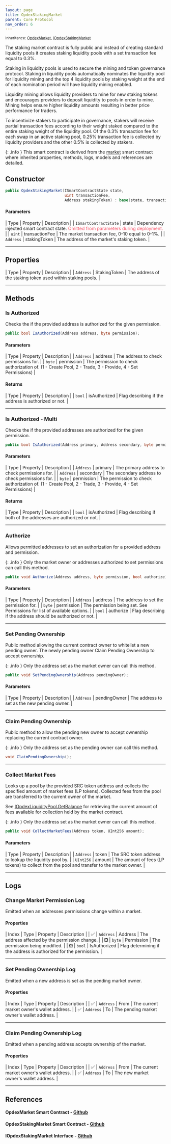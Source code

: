 ```yaml
---
layout: page
title: OpdexStakingMarket
parent: Core Protocol
nav_order: 6
---
```


<small>Inheritance: [OpdexMarket](#references), [IOpdexStakingMarket](#references)</small>

The staking market contract is fully public and instead of creating standard liquidity pools it creates staking liquidity pools with a set transaction fee equal to 0.3%.

Staking in liquidity pools is used to secure the mining and token governance protocol. Staking in liquidity pools automatically nominates the liquidity pool for liquidity mining and the top 4 liquidity pools by staking weight at the end of each nomination period will have liquidity mining enabled.

Liquidity mining allows liquidity providers to mine for new staking tokens and encourages providers to deposit liquidity to pools in order to mine. Mining helps ensure higher liquidity amounts resulting in better price performance for traders.

To incentivize stakers to participate in governance, stakers will receive partial transaction fees according to their weight staked compared to the entire staking weight of the liquidity pool. Of the 0.3% transaction fee for each swap in an active staking pool, 0.25% transaction fee is collected by liquidity providers and the other 0.5% is collected by stakers.

{: .info }
This smart contract is derived from the [market](opdex-market) smart contract where inherited properties, methods, logs, models and references are detailed.

## Constructor

```csharp
public OpdexStakingMarket(ISmartContractState state,
                          uint transactionFee,
                          Address stakingToken) : base(state, transactionFee)
```

#### Parameters

| Type | Property | Description |
| `ISmartContractState` | state | Dependency injected smart contract state. <span style="color: #f7556b;"> Omitted from parameters during deployment.</span> |
| `uint` | transactionFee | The market transaction fee, 0-10 equal to 0-1%. |
| `Address` | stakingToken | The address of the market's staking token. |

---

## Properties

| Type | Property | Description |
| `Address` | StakingToken | The address of the staking token used within staking pools. |

---

## Methods

### Is Authorized

Checks the if the provided address is authorized for the given permission.

```csharp
public bool IsAuthorized(Address address, byte permission);
```

#### Parameters

| Type | Property | Description |
| `Address` | address | The address to check permissions for. |
| `byte` | permission | The permission to check authorization of. (1 - Create Pool, 2 - Trade, 3 - Provide, 4 - Set Permissions) |

#### Returns

| Type | Property | Description |
| `bool` | isAuthorized | Flag describing if the address is authorized or not. |

---

### Is Authorized - Multi

Checks the if the provided addresses are authorized for the given permission.

```csharp
public bool IsAuthorized(Address primary, Address secondary, byte permission);
```

#### Parameters

| Type | Property | Description |
| `Address` | primary | The primary address to check permissions for. |
| `Address` | secondary | The secondary address to check permissions for. |
| `byte` | permission | The permission to check authorization of. (1 - Create Pool, 2 - Trade, 3 - Provide, 4 - Set Permissions) |

#### Returns

| Type | Property | Description |
| `bool` | isAuthorized | Flag describing if both of the addresses are authorized or not. |

---

### Authorize

Allows permitted addresses to set an authorization for a provided address and permission.

{: .info }
Only the market owner or addresses authorized to set permissions can call this method.

```csharp
public void Authorize(Address address, byte permission, bool authorize);
```

#### Parameters

| Type | Property | Description |
| `Address` | address | The address to set the permission for. |
| `byte` | permission | The permission being set. See Permissions for list of available options. |
| `bool` | authorize | Flag describing if the address should be authorized or not. |

---

### Set Pending Ownership

Public method allowing the current contract owner to whitelist a new pending owner. The newly pending owner Claim Pending Ownership to accept ownership.

{: .info }
Only the address set as the market owner can call this method.

```csharp
public void SetPendingOwnership(Address pendingOwner);
```

#### Parameters

| Type | Property | Description |
| `Address` | pendingOwner | The address to set as the new pending owner. |

---

### Claim Pending Ownership

Public method to allow the pending new owner to accept ownership replacing the current contract owner.

{: .info }
Only the address set as the pending owner can call this method.

```csharp
void ClaimPendingOwnership();
```

---

### Collect Market Fees

Looks up a pool by the provided SRC token address and collects the specified amount of market fees (LP tokens). Collected fees from the pool are transferred to the current owner of the market.

See [IOpdexLiquidityPool.GetBalance](opdex-liquidity-pool#get-balance) for retrieving the current amount of fees available for collection held by the market contract.

{: .info }
Only the address set as the market owner can call this method.

```csharp
public void CollectMarketFees(Address token, UInt256 amount);
```

#### Parameters

| Type | Property | Description |
| `Address` | token | The SRC token address to lookup the liquidity pool by. |
| `UInt256` | amount | The amount of fees (LP tokens) to collect from the pool and transfer to the market owner. |

---

## Logs

### Change Market Permission Log

Emitted when an addresses permissions change within a market.

#### Properties

| Index | Type | Property | Description |
| ✅ | `Address` | Address | The address affected by the permission change. |
| ❎ | `byte` | Permission | The permission being modified. |
| ❎ | `bool` | IsAuthorized | Flag determining if the address is authorized for the permission. |

---

### Set Pending Ownership Log

Emitted when a new address is set as the pending market owner.

#### Properties

| Index | Type | Property | Description |
| ✅ | `Address` | From | The current market owner's wallet address. |
| ✅ | `Address` | To | The pending market owner's wallet address. |

---

### Claim Pending Ownership Log

Emitted when a pending address accepts ownership of the market.

#### Properties

| Index | Type | Property | Description |
| ✅ | `Address` | From | The current market owner's wallet address. |
| ✅ | `Address` | To | The new market owner's wallet address. |

---

## References

#### OpdexMarket Smart Contract - <a href="https://github.com/Opdex/opdex-v1-core/blob/main/src/Contracts/Markets/OpdexMarket.cs" target="_blank">Github</a>

#### OpdexStakingMarket Smart Contract - <a href="https://github.com/Opdex/opdex-v1-core/blob/main/src/Contracts/Markets/OpdexStakingMarket.cs" target="_blank">Github</a>

#### IOpdexStakingMarket Interface - <a href="https://github.com/Opdex/opdex-v1-core/blob/main/src/Interfaces/Markets/IOpdexStakingMarket.cs" target="_blank">Github</a>

